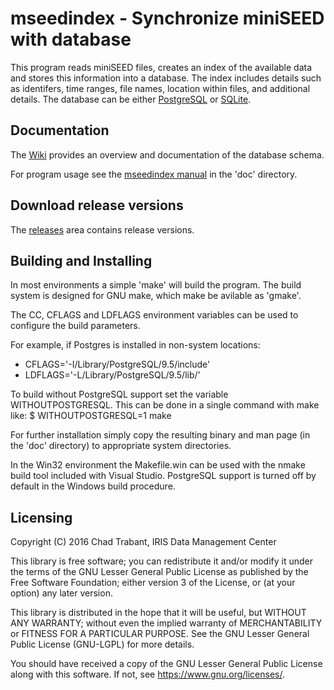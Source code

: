 # mseedindex - Synchronize miniSEED with database

This program reads miniSEED files, creates an index of the available
data and stores this information into a database.  The index includes
details such as identifers, time ranges, file names, location within files,
and additional details.  The database can be either
[PostgreSQL](https://www.postgres.org) or 
[SQLite](https://www.sqlite.org/).

## Documentation

The [Wiki](https://github.com/iris-edu/mseedindex/wiki) provides an
overview and documentation of the database schema.

For program usage see the [mseedindex manual](doc/mseedindex.md)
in the 'doc' directory.

## Download release versions

The [releases](https://github.com/iris-edu/mseedindex/releases) area
contains release versions.

## Building and Installing

In most environments a simple 'make' will build the program.  The build
system is designed for GNU make, which make be avilable as 'gmake'.

The CC, CFLAGS and LDFLAGS environment variables can be used to configure
the build parameters.

For example, if Postgres is installed in non-system locations:
* CFLAGS='-I/Library/PostgreSQL/9.5/include'
* LDFLAGS='-L/Library/PostgreSQL/9.5/lib/'

To build without PostgreSQL support set the variable WITHOUTPOSTGRESQL.
This can be done in a single command with make like:
$ WITHOUTPOSTGRESQL=1 make

For further installation simply copy the resulting binary and man page
(in the 'doc' directory) to appropriate system directories.

In the Win32 environment the Makefile.win can be used with the nmake
build tool included with Visual Studio.  PostgreSQL support is turned
off by default in the Windows build procedure.

## Licensing 

Copyright (C) 2016 Chad Trabant, IRIS Data Management Center

This library is free software; you can redistribute it and/or modify
it under the terms of the GNU Lesser General Public License as
published by the Free Software Foundation; either version 3 of the
License, or (at your option) any later version.

This library is distributed in the hope that it will be useful, but
WITHOUT ANY WARRANTY; without even the implied warranty of
MERCHANTABILITY or FITNESS FOR A PARTICULAR PURPOSE.  See the GNU
Lesser General Public License (GNU-LGPL) for more details.

You should have received a copy of the GNU Lesser General Public
License along with this software.
If not, see <https://www.gnu.org/licenses/>.

